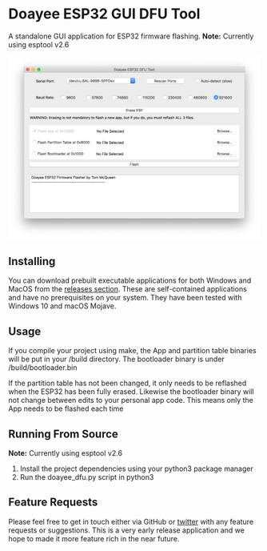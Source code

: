 # Doayee ESP32 GUI DFU Tool

A standalone GUI application for ESP32 firmware flashing.
**Note:** Currently using esptool v2.6

![gui](/osxgui.png "Description goes here")


## Installing

You can download prebuilt executable applications for both Windows and MacOS from the [releases section](https://github.com/doayee/esptool-esp32-gui/releases). These are self-contained applications and have no prerequisites on your system. They have been tested with Windows 10 and macOS Mojave.

## Usage

If you compile your project using make, the App and partition table binaries will be put in your /build directory. The bootloader binary is under /build/bootloader.bin

If the partition table has not been changed, it only needs to be reflashed when the ESP32 has been fully erased. Likewise the bootloader binary will not change between edits to your personal app code. This means only the App needs to be flashed each time

## Running From Source

**Note:** Currently using esptool v2.6

1. Install the project dependencies using your python3 package manager
2. Run the doayee_dfu.py script in python3

## Feature Requests

Please feel free to get in touch either via GitHub or [twitter](https://twitter.com/DoayeeTech) with any feature requests or suggestions. This is a very early release application and we hope to made it more feature rich in the near future.

